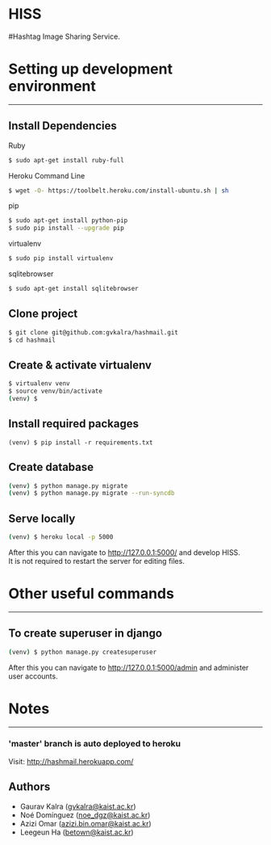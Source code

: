 HISS
============

#Hashtag Image Sharing Service.

# Setting up development environment
--------------------------------------------
## Install Dependencies
Ruby
```bash
$ sudo apt-get install ruby-full
```
Heroku Command Line
```bash
$ wget -O- https://toolbelt.heroku.com/install-ubuntu.sh | sh
```
pip
```bash
$ sudo apt-get install python-pip
$ sudo pip install --upgrade pip
```
virtualenv
```bash
$ sudo pip install virtualenv
```
sqlitebrowser
```bash
$ sudo apt-get install sqlitebrowser
```

## Clone project
```bash
$ git clone git@github.com:gvkalra/hashmail.git
$ cd hashmail
```

## Create & activate virtualenv
```bash
$ virtualenv venv
$ source venv/bin/activate
(venv) $
```

## Install required packages
```
(venv) $ pip install -r requirements.txt
```

## Create database
```bash
(venv) $ python manage.py migrate
(venv) $ python manage.py migrate --run-syncdb
```

## Serve locally
```bash
(venv) $ heroku local -p 5000
```
After this you can navigate to http://127.0.0.1:5000/ and develop HISS. <br/>
It is not required to restart the server for editing files.

# Other useful commands
--------------------------------------------
## To create superuser in django
```bash
(venv) $ python manage.py createsuperuser
```
After this you can navigate to http://127.0.0.1:5000/admin and administer user accounts.

# Notes
--------------------------------------------
### 'master' branch is auto deployed to heroku
Visit: http://hashmail.herokuapp.com/

Authors
-----------------
- Gaurav Kalra (<gvkalra@kaist.ac.kr>)
- Noé Domínguez (<noe_dgz@kaist.ac.kr>)
- Azizi Omar (<azizi.bin.omar@kaist.ac.kr>)
- Leegeun Ha (<betown@kaist.ac.kr>)
